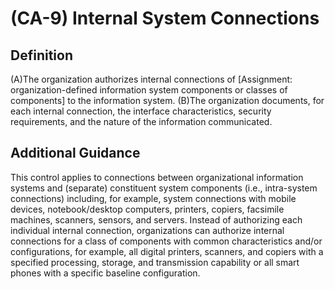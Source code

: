 
# (CA-9) Internal System Connections

## Definition

(A)The organization authorizes internal connections of [Assignment: organization-defined information system components or classes of components] to the information system.
(B)The organization documents, for each internal connection, the interface characteristics, security requirements, and the nature of the information communicated.

## Additional Guidance

This control applies to connections between organizational information systems and (separate) constituent system components (i.e., intra-system connections) including, for example, system connections with mobile devices, notebook/desktop computers, printers, copiers, facsimile machines, scanners, sensors, and servers. Instead of authorizing each individual internal connection, organizations can authorize internal connections for a class of components with common characteristics and/or configurations, for example, all digital printers, scanners, and copiers with a specified processing, storage, and transmission capability or all smart phones with a specific baseline configuration.
